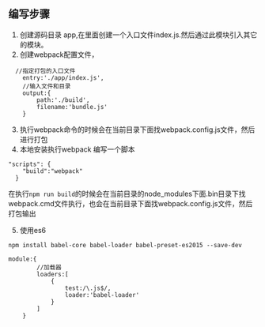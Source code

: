 ## 编写步骤
1. 创建源码目录 app,在里面创建一个入口文件index.js.然后通过此模块引入其它的模块。
2. 创建webpack配置文件，
```
  //指定打包的入口文件
    entry:'./app/index.js',
    //输入文件和目录
    output:{
        path:'./build',
        filename:'bundle.js'
    }
```
3. 执行webpack命令的时候会在当前目录下面找webpack.config.js文件，然后进行打包
4. 本地安装执行webpack
编写一个脚本
```
"scripts": {
    "build":"webpack"
  }
```
在执行`npm run build`的时候会在当前目录的node_modules下面.bin目录下找webpack.cmd文件执行，也会在当前目录下面找webpack.config.js文件，然后打包输出 


5. 使用es6
```
npm install babel-core babel-loader babel-preset-es2015 --save-dev
```

```
module:{
        //加载器
        loaders:[
            {
                test:/\.js$/,
                loader:'babel-loader'
            }
        ]
    }
```

